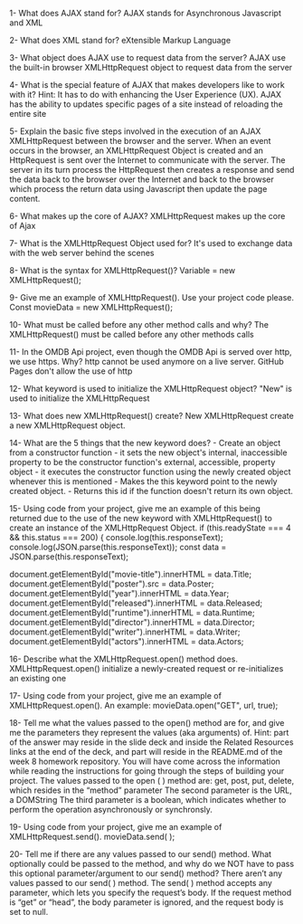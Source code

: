 1- What does AJAX stand for?
AJAX stands for Asynchronous Javascript and XML

2- What does XML stand for?
eXtensible Markup Language

3- What object does AJAX use to request data from the server?
AJAX use the built-in browser XMLHttpRequest object to request data from the server

4- What is the special feature of AJAX that makes developers like to work with it? Hint: It has to do with enhancing the User Experience (UX).
AJAX has the ability to updates specific pages of a site instead of reloading the entire site

5- Explain the basic five steps involved in the execution of an AJAX XMLHttpRequest between the browser and the server.
When an event occurs in the browser, an XMLHttpRequest Object is created and an HttpRequest is sent over the Internet to communicate with the server. The server in its turn process the HttpRequest then creates a response and send the data back to the browser over the Internet and back to the browser which process the return data using Javascript then update the page content.

6- What makes up the core of AJAX?
XMLHttpRequest makes up the core of Ajax

7- What is the XMLHttpRequest Object used for?
It's used to exchange data with the web server behind the scenes

8- What is the syntax for XMLHttpRequest()?
Variable = new XMLHttpRequest();

9- Give me an example of XMLHttpRequest(). Use your project code please.
Const movieData = new XMLHttpRequest();

10- What must be called before any other method calls and why?
The XMLHttpRequest() must be called before any other methods calls

11- In the OMDB Api project, even though the OMDB Api is served over http, we use https. Why?
http cannot be used anymore on a live server. GitHub Pages don't allow the use of http


12- What keyword is used to initialize the XMLHttpRequest object?
"New" is used to initialize the XMLHttpRequest

13- What does new XMLHttpRequest() create?
New XMLHttpRequest create a new XMLHttpRequest object.

14- What are the 5 things that the new keyword does?
	- Create an object from a constructor function
	- it sets the new object's internal, inaccessible property to be the constructor function's external, accessible, property object
	- it executes the constructor function using the newly created object whenever this is mentioned
	- Makes the this keyword point to the newly created object.
	- Returns this id if the function doesn't return its own object.

15- Using code from your project, give me an example of this being returned due to the use of the new keyword with XMLHttpRequest() to create an instance of the XMLHttpRequest Object.
if (this.readyState === 4 && this.status === 200) {
console.log(this.responseText);
console.log(JSON.parse(this.responseText));
const data = JSON.parse(this.responseText);

document.getElementById("movie-title").innerHTML = data.Title;
document.getElementById("poster").src = data.Poster;
document.getElementById("year").innerHTML = data.Year;
document.getElementById("released").innerHTML = data.Released;
document.getElementById("runtime").innerHTML = data.Runtime;
document.getElementById("director").innerHTML = data.Director;
document.getElementById("writer").innerHTML = data.Writer;
document.getElementById("actors").innerHTML = data.Actors;


16- Describe what the XMLHttpRequest.open() method does.
XMLHttpRequest.open() initialize a newly-created request or re-initializes an existing one

17- Using code from your project, give me an example of XMLHttpRequest.open().
An example: movieData.open("GET", url, true);

18- Tell me what the values passed to the open() method are for, and give me the parameters they represent the values (aka arguments) of. Hint: part of the answer may reside in the slide deck and inside the Related Resources links at the end of the deck, and part will reside in the README.md of the week 8 homework repository. You will have come across the information while reading the instructions for going through the steps of building your project.
The values passed to the open ( ) method are: get, post, put, delete, which resides in the “method” parameterThe second parameter is the URL, a DOMString
The third parameter is a boolean, which indicates whether to perform the operation asynchronously or synchronsly.


19- Using code from your project, give me an example of XMLHttpRequest.send().
movieData.send( );



20- Tell me if there are any values passed to our send() method. What optionally could be passed to the method, and why do we NOT have to pass this optional parameter/argument to our send() method?
There aren’t any values passed to our send( ) method. The send( ) method accepts any parameter, which lets you specify the request’s body. If the request method is “get” or “head”, the body parameter is ignored, and the request body is set to null.


